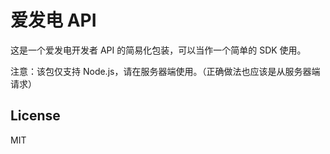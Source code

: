 # 爱发电 API

这是一个爱发电开发者 API 的简易化包装，可以当作一个简单的 SDK 使用。

注意：该包仅支持 Node.js，请在服务器端使用。（正确做法也应该是从服务器端请求）

## License

MIT
